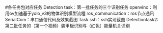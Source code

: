 #各任务包对应任务
Detection task：第一批任务的三个识别任务
openvino：利用ov加速基于yolo_v3的物体识别模型流程
ros_communication：ros节点通讯
SerialCom：串口通信代码及效果截图
Task ssh：ssh实现截图
Detectiontask2:第二批任务的（第一个视频）装甲板识别与（红色）能量机关识别
